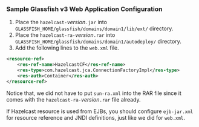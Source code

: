 


### Sample Glassfish v3 Web Application Configuration

1. Place the `hazelcast-`*version*`.jar` into `GLASSFISH_HOME/glassfish/domains/domain1/lib/ext/` directory.
2. Place the `hazelcast-ra-`*version*`.rar` into `GLASSFISH_HOME/glassfish/domains/domain1/autodeploy/` directory.
3. Add the following lines to the `web.xml` file.

```xml
<resource-ref>
    <res-ref-name>HazelcastCF</res-ref-name>
    <res-type>com.hazelcast.jca.ConnectionFactoryImpl</res-type>
    <res-auth>Container</res-auth>
</resource-ref>
```

Notice that, we did not have to put `sun-ra.xml` into the RAR file since it comes with the `hazelcast-ra-`*version*`.rar` file already.

If Hazelcast resource is used from EJBs, you should configure `ejb-jar.xml` for resource reference and JNDI definitions, just like we did for `web.xml`.

